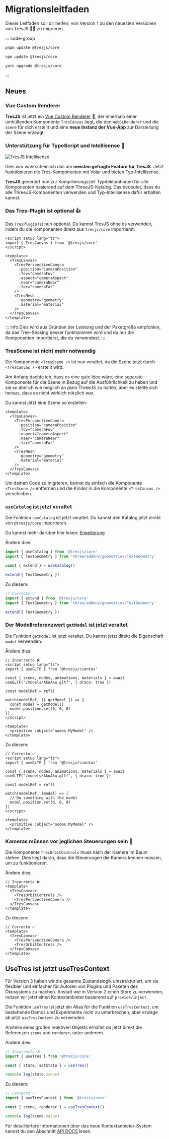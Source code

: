 # Migrationsleitfaden

Dieser Leitfaden soll dir helfen, von Version 1 zu den neuesten Versionen von TresJS 🤩✨ zu migrieren.

::: code-group

```bash [pnpm]
pnpm update @tresjs/core
```

```bash [npm]
npm update @tresjs/core
```

```bash [yarn]
yarn upgrade @tresjs/core
```

:::

## Neues

### Vue Custom Renderer

**TresJS** ist jetzt ein [Vue Custom Renderer](https://vuejs.org/api/custom-renderer.html#createrenderer) 🎉, der innerhalb einer umhüllenden Komponente `TresCanvas` liegt, die den `WebGLRenderer` und die `Scene` für dich erstellt und eine **neue Instanz der Vue-App** zur Darstellung der Szene erzeugt.

### Unterstützung für TypeScript und Intellisense 🦾

![TresJS Intellisense](/v2-intellisense.gif)

Dies war wahrscheinlich das am **meisten gefragte Feature für TresJS**. Jetzt funktionieren die Tres-Komponenten mit Volar und bieten Typ-Intellisense.

**TresJS** generiert nun zur Kompilierungszeit Typdeklarationen für alle Komponenten basierend auf dem ThreeJS-Katalog. Das bedeutet, dass du alle ThreeJS-Komponenten verwenden und Typ-Intellisense dafür erhalten kannst.

### Das Tres-Plugin ist optional 👍

Das `TresPlugin` ist nun optional. Du kannst TresJS ohne es verwenden, indem du die Komponenten direkt aus `tresjs/core` importierst:

```vue
<script setup lang="ts">
import { TresCanvas } from '@tresjs/core'
</script>

<template>
  <TresCanvas>
    <TresPerspectiveCamera
      :position="cameraPosition"
      :fov="cameraFov"
      :aspect="cameraAspect"
      :near="cameraNear"
      :far="cameraFar"
    />
    <TresMesh
      :geometry="geometry"
      :material="material"
    />
  </TresCanvas>
</template>
```

::: info
Dies wird aus Gründen der Leistung und der Paketgröße empfohlen, da das Tree-Shaking besser funktionieren wird und du nur die Komponenten importierst, die du verwendest.
:::

### TresScene ist nicht mehr notwendig

Die Komponente `<TresScene />` ist nun veraltet, da die Szene jetzt durch `<TresCanvas />` erstellt wird.

Am Anfang dachte ich, dass es eine gute Idee wäre, eine separate Komponente für die Szene in Bezug auf die Ausführlichkeit zu haben und sie so ähnlich wie möglich an plain ThreeJS zu halten, aber es stellte sich heraus, dass es nicht wirklich nützlich war.

Du kannst jetzt eine Szene so erstellen:

```vue
<template>
  <TresCanvas>
    <TresPerspectiveCamera
      :position="cameraPosition"
      :fov="cameraFov"
      :aspect="cameraAspect"
      :near="cameraNear"
      :far="cameraFar"
    />
    <TresMesh
      :geometry="geometry"
      :material="material"
    />
  </TresCanvas>
</template>
```
Um deinen Code zu migrieren, kannst du einfach die Komponente `<TresScene />` entfernen und die Kinder in die Komponente `<TresCanvas />` verschieben.

### `useCatalog` ist jetzt veraltet

Die Funktion `useCatalog` ist jetzt veraltet. Du kannst den Katalog jetzt direkt von `@tresjs/core` importieren.

Du kannst mehr darüber hier lesen: [Erweiterung](/advanced/extending.md)

Ändere dies:

```ts {2,5,7}
import { useCatalog } from '@tresjs/core'
import { TextGeometry } from 'three/addons/geometries/TextGeometry'

const { extend } = useCatalog()

extend({ TextGeometry })
```

Zu diesem:

```ts {2,6}
// Correcto ✅
import { extend } from '@tresjs/core'
import { TextGeometry } from 'three/addons/geometries/TextGeometry'

extend({ TextGeometry })
```
### Der Modellreferenzwert `getModel` ist jetzt veraltet

Die Funktion `getModel` ist jetzt veraltet. Du kannst jetzt direkt die Eigenschaft `model` verwenden.

Ändere dies:

```vue {7,9-12}
// Incorrecto ❌
<script setup lang="ts">
import { useGLTF } from '@tresjs/cientos'

const { scene, nodes, animations, materials } = await useGLTF('/models/AkuAku.gltf', { draco: true })

const modelRef = ref()

watch(modelRef, ({ getModel }) => {
  const model = getModel()
  model.position.set(0, 0, 0)
})
</script>

<template>
  <primitive :object="nodes.MyModel" />
</template>
```

Zu diesem:

```vue {7,9-12}
// Correcto ✅
<script setup lang="ts">
import { useGLTF } from '@tresjs/cientos'

const { scene, nodes, animations, materials } = await useGLTF('/models/AkuAku.gltf', { draco: true })

const modelRef = ref()

watch(modelRef, (model) => {
  // Do something with the model
  model.position.set(0, 0, 0)
})
</script>

<template>
  <primitive :object="nodes.MyModel" />
</template>
```
### Kameras müssen vor jeglichen Steuerungen sein 🎥

Die Komponente `TresOrbitControls` muss nach der Kamera im Baum stehen. Dies liegt daran, dass die Steuerungen die Kamera kennen müssen, um zu funktionieren.

Ändere dies:

```vue {3,5}
// Incorrecto ❌
<template>
  <TresCanvas>
    <TresOrbitControls />
    <TresPerspectiveCamera />
  </TresCanvas>
</template>
```

Zu diesem:

```vue {3,5}
// Correcto ✅
<template>
  <TresCanvas>
    <TresPerspectiveCamera />
    <TresOrbitControls />
  </TresCanvas>
</template>
```

## UseTres ist jetzt useTresContext <Badge type="warning" text="^3.0.0" />

Für Version 3 haben wir die gesamte Zustandslogik umstrukturiert, um sie flexibler und einfacher für Autoren von Plugins und Paketen des Ökosystems zu machen. Anstatt wie in Version 2 einen Store zu verwenden, nutzen wir jetzt einen Kontextanbieter basierend auf `provide/inject`.

Die Funktion `useTres` ist jetzt ein Alias für die Funktion `useTresContext`, um bestehende Demos und Experimente nicht zu unterbrechen, aber erwäge ab jetzt `useTresContext` zu verwenden.

Anstelle eines großen reaktiven Objekts erhältst du jetzt direkt die Referenzen `scene` und `renderer`, unter anderem.

Ändere dies:

```ts {2}
// Incorrecto ❌
import { useTres } from '@tresjs/core'

const { state, setState } = useTres()

console.log(state.scene)
```

Zu diesem:

```ts {2}
// Correcto ✅
import { useTresContext } from '@tresjs/core'

const { scene, renderer } = useTresContext()

console.log(scene.value)
```

Für detailliertere Informationen über das neue Kontextanbieter-System kannst du den Abschnitt [API DOCS](/api/composables.md) lesen.
